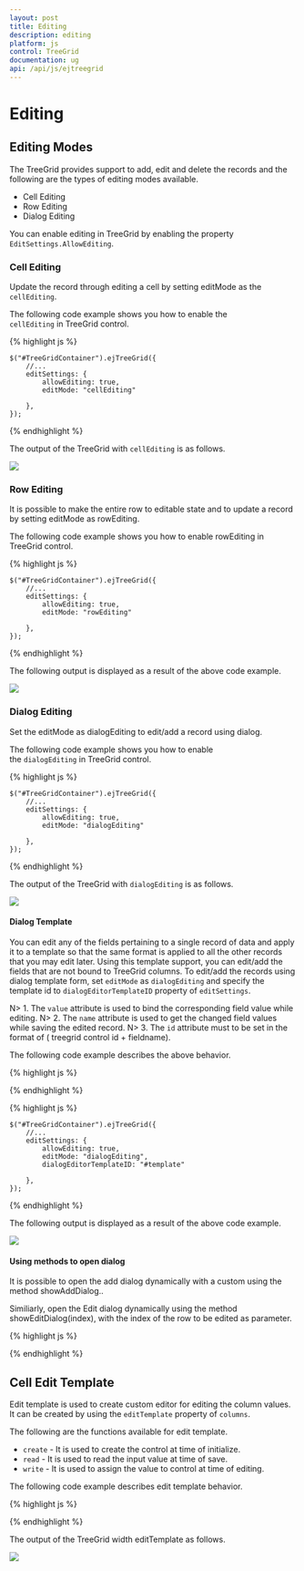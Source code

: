 ```yaml
---
layout: post
title: Editing
description: editing
platform: js
control: TreeGrid
documentation: ug
api: /api/js/ejtreegrid
---
```


# Editing

## Editing Modes

The TreeGrid provides support to add, edit and delete the records and the following are the types of editing modes available. 

* Cell Editing
* Row Editing
* Dialog Editing

You can enable editing in TreeGrid by enabling the property `EditSettings.AllowEditing`.

### Cell Editing

Update the record through editing a cell by setting editMode as the `cellEditing`.

The following code example shows you how to enable the `cellEditing` in TreeGrid control.

{% highlight js %}

    $("#TreeGridContainer").ejTreeGrid({
        //...
        editSettings: {
            allowEditing: true,
            editMode: "cellEditing"

        },
    });

{% endhighlight %}

The output of the TreeGrid with `cellEditing` is as follows.

![](/js/TreeGrid/Editing_images/cellEditing.png)

### Row Editing

It is possible to make the entire row to editable state and to update a record by setting editMode as rowEditing.

The following code example shows you how to enable rowEditing in TreeGrid control.

{% highlight js %}

    $("#TreeGridContainer").ejTreeGrid({
        //...
        editSettings: {
            allowEditing: true,
            editMode: "rowEditing"

        },
    });

{% endhighlight %}

The following output is displayed as a result of the above code example.

![](/js/TreeGrid/Editing_images/rowEditing.png)

### Dialog Editing

Set the editMode as dialogEditing to edit/add a record using dialog.

The following code example shows you how to enable the `dialogEditing` in TreeGrid control.

{% highlight js %}

    $("#TreeGridContainer").ejTreeGrid({
        //...
        editSettings: {
            allowEditing: true,
            editMode: "dialogEditing"

        },
    });

{% endhighlight %}

The output of the TreeGrid with `dialogEditing` is as follows.

![](/js/TreeGrid/Editing_images/dialogEditing.png)

#### Dialog Template

You can edit any of the fields pertaining to a single record of data and apply it to a template so that the same format is applied to all the other records that you may edit later.
Using this template support, you can edit/add the fields that are not bound to TreeGrid columns.
To edit/add the records using dialog template form, set `editMode` as `dialogEditing` and specify the template id to `dialogEditorTemplateID` property of `editSettings`.

N> 1. The `value` attribute is used to bind the corresponding field value while editing.
N> 2. The `name` attribute is used to get the changed field values while saving the edited record.
N> 3.  The `id` attribute must to be set in the format of ( treegrid control id + fieldname).

The following code example describes the above behavior.

{% highlight js %}

<script type="text/x-jsrender" id="template">
    <div>
        <b>Task Details</b>
        <table cellspacing="10" class="beta">
            <tr>
                <td style="text-align:right;padding: 10px;">
                    TaskID
                </td>
                <td style="text-align: left;padding: 10px;">
                    <input id="TreeGridContainertaskID" type="number" name="taskID" value="{{'{{'}}:taskID{{}}}}" disabled="disabled" class="e-field e-ejinputtext valid e-disable"/>
                </td>
                <td style="text-align: right;padding: 10px;">
                    TaskName
                </td>
                <td style="text-align: left;padding: 10px;">
                    <input id="TreeGridContainertaskName" name="taskName" value="{{'{{'}}:taskName{{}}}}" class="e-field e-ejinputtext valid"/>
                </td>
            </tr>
            <tr>
                <td style="text-align: right;padding: 10px;">
                    StartDate
                </td>
                <td style="text-align: left;padding: 10px;">
                    <input type="text" id="TreeGridContainerstartDate" name="startDate" value="{{'{{'}}:startDate{{}}}}" class="e-field e-ejinputtext valid" />
                </td>
                <td style="text-align: right;padding: 10px;">
                    EndDate
                </td>
                <td style="text-align: left;padding: 10px;">
                    <input id="TreeGridContainerendDate" type="text" name="endDate" value="{{'{{'}}:endDate{{}}}}" class="e-field e-ejinputtext valid"  />
                </td>
            </tr>
        </table>
    </div>
</script>

{% endhighlight %}


{% highlight js %}

    $("#TreeGridContainer").ejTreeGrid({
        //...
        editSettings: {
            allowEditing: true,
            editMode: "dialogEditing",
            dialogEditorTemplateID: "#template"

        },
    });

{% endhighlight %}

The following output is displayed as a result of the above code example.

![](/js/TreeGrid/Editing_images/dialogTemplate.png)

#### Using methods to open dialog

It is possible to open the add dialog dynamically with a custom using the method showAddDialog..

Similiarly, open the Edit dialog dynamically using the method showEditDialog(index), with the index of the row to be edited as parameter.

{% highlight js %}
<script>
$("#add").click(function (args) {
    treegridObj = $("# TreeGridContainer ").data("ejTreeGrid");
    treegridObj.showAddDialog();
    })
$("#edit").click(function (args) {
    treegridObj = $("# TreeGridContainer ").data("ejTreeGrid ");
    treegridObj.showEditDialog(3);
    })
</script>
{% endhighlight %}

## Cell Edit Template

Edit template is used to create custom editor for editing the column values. It can be created by using the `editTemplate` property of `columns`.

The following are the functions available for edit template.

* `create` - It is used to create the control at time of initialize.
* `read` - It is used to read the input value at time of save.
* `write` - It is used to assign the value to control at time of editing.

The following code example describes edit template behavior.

{% highlight js %}

<script>
    var autocompleteData = ["Planning", "Plan Timeline", "Plan Budget", "Allocate Resources", "Planning Complete"];
    $("#treegrid").ejTreeGrid({
        //...
        editSettings: {
            allowAdding: true,
            allowEditing: true,
            allowDeleting: true
        },
        columns: [{
            field: "taskName",
            headerText: "Task Name",
            editTemplate: {
                create: create,
                write: write,
                read: read,
            }
        }],
        //...
    });

    function create() {
        return "<input>";
    }

    function write(args) {
        args.element.ejAutocomplete({
            width: "100%",
            dataSource: autocompleteData,
            enableDistinct: true,
            value: args.rowData !== undefined ? args.rowData["taskName"] : ""
        });
    }

    function read(args) {
        args.ejAutocomplete('suggestionList').css('display', 'none');
        return args.ejAutocomplete("getValue");
    }
</script>

{% endhighlight %}

The output of the TreeGrid width editTemplate as follows.

![](/js/TreeGrid/Editing_images/editTemplate.png)